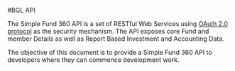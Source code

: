 #BGL API

The Simple Fund 360 API is a set of RESTful Web Services using [OAuth 2.0 protocol](http://oauth.net/2/) as the security mechanism.
The API exposes core Fund and member Details as well as Report Based Investment and Accounting Data.

The objective of this document is to provide a Simple Fund 360 API to developers where they can commence development work.

